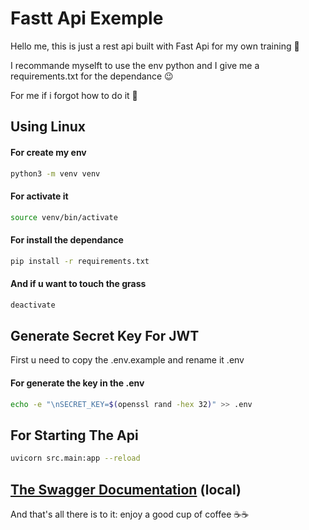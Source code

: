 # Fastt Api Exemple
Hello me, this is just a rest api built with Fast Api for my own training 🤩

I recommande myselft to use the env python and I give me a requirements.txt for the dependance 😉

For me if i forgot how to do it 🤔 

## Using Linux

#### For create my env 
```bash
python3 -m venv venv 
```
#### For activate it
```bash
source venv/bin/activate
```
#### For install the dependance 
```bash
pip install -r requirements.txt
```
#### And if u want to touch the grass 
```bash
deactivate
```
## Generate Secret Key For JWT
First u need to copy the .env.example and rename it .env 
#### For generate the key in the .env 
```bash
echo -e "\nSECRET_KEY=$(openssl rand -hex 32)" >> .env
```
## For Starting The Api
```bash
uvicorn src.main:app --reload
``` 

## [The Swagger Documentation](http://127.0.0.1:8000/docs) (local)

And that's all there is to it: enjoy a good cup of coffee ☕☕